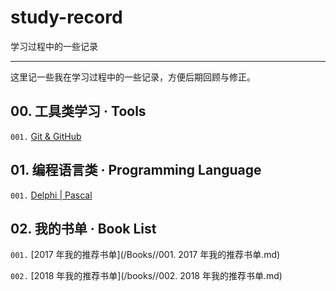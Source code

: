 # study-record
学习过程中的一些记录

---

这里记一些我在学习过程中的一些记录，方便后期回顾与修正。

## 00. 工具类学习 · Tools

`001.` [Git & GitHub](study_Git.md)

## 01. 编程语言类 · Programming Language

`001.` [Delphi | Pascal](/Delphi//README.md)

## 02. 我的书单 · Book List

`001.` [2017 年我的推荐书单](/Books//001. 2017 年我的推荐书单.md)

`002.` [2018 年我的推荐书单](/books//002. 2018 年我的推荐书单.md)
